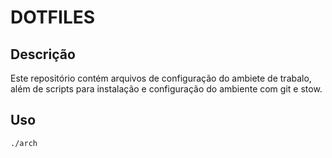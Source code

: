 # DOTFILES

## Descrição 
Este repositório contém arquivos de configuração do ambiete de trabalo, além
de scripts para instalação e configuração do ambiente com git e stow.

## Uso
```bash
./arch
```
